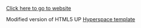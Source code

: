 [Click here to go to website](https://iarencibia.github.io/)


Modified version of HTML5 UP [Hyperspace template](https://html5up.net/hyperspace)